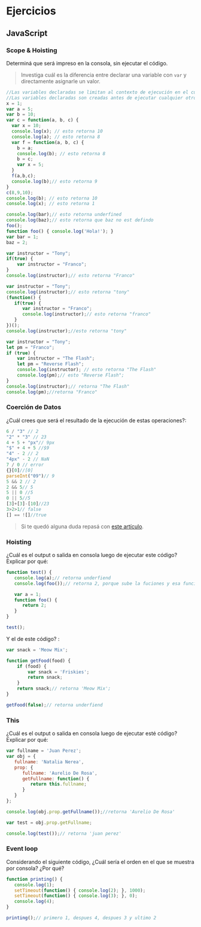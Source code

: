 
# Ejercicios

## JavaScript

### Scope & Hoisting

Determiná que será impreso en la consola, sin ejecutar el código.

> Investiga cuál es la diferencia entre declarar una variable con `var` y directamente asignarle un valor.

```javascript
//Las variables declaradas se limitan al contexto de ejecución en el cual son declaradas.
//Las variables declaradas son creadas antes de ejecutar cualquier otro código.
x = 1;
var a = 5;
var b = 10;
var c = function(a, b, c) {
  var x = 10;
  console.log(x); // esto retorna 10
  console.log(a); // esto retorna 8
  var f = function(a, b, c) {
    b = a; 
    console.log(b); // esto retorna 8
    b = c; 
    var x = 5;
  }
  f(a,b,c);
  console.log(b);// esto retorna 9
}
c(8,9,10);
console.log(b); // esto retorna 10
console.log(x); // esto retorna 1
```

```javascript
console.log(bar);// esto retorna underfined
console.log(baz);// esto retorna que baz no est defindo
foo();
function foo() { console.log('Hola!'); }
var bar = 1;
baz = 2;
```

```javascript
var instructor = "Tony";
if(true) {
    var instructor = "Franco";
}
console.log(instructor);// esto retorna "Franco"
```

```javascript
var instructor = "Tony";
console.log(instructor);// esto retorna "tony"
(function() {
   if(true) {
      var instructor = "Franco";
      console.log(instructor);// esto retorna "franco"
   }
})();
console.log(instructor);//esto retorna "tony"
```

```javascript
var instructor = "Tony";
let pm = "Franco";
if (true) {
    var instructor = "The Flash";
    let pm = "Reverse Flash";
    console.log(instructor); // esto retorna "The Flash"
    console.log(pm);// esto "Reverse Flash";
}
console.log(instructor);// retorna "The Flash"
console.log(pm);//retorna "Franco"
```
### Coerción de Datos

¿Cuál crees que será el resultado de la ejecución de estas operaciones?:

```javascript
6 / "3" // 2
"2" * "3" // 23
4 + 5 + "px"// 9px
"$" + 4 + 5 //$9
"4" - 2 // 2
"4px" - 2 // NaN
7 / 0 // error
{}[0]//[0]
parseInt("09")// 9
5 && 2 // 2
2 && 5// 5
5 || 0 //5
0 || 5//5
[3]+[3]-[10]//23
3>2>1// false
[] == ![]//true
```

> Si te quedó alguna duda repasá con [este artículo](http://javascript.info/tutorial/object-conversion).


### Hoisting

¿Cuál es el output o salida en consola luego de ejecutar este código? Explicar por qué:

```javascript
function test() {
   console.log(a);// retorna underfiend
   console.log(foo());// retorna 2, porque sube la fuciones y esa funcion retorna 2;

   var a = 1;
   function foo() {
      return 2;
   }
}

test();
```

Y el de este código? :

```javascript
var snack = 'Meow Mix';

function getFood(food) {
    if (food) {
        var snack = 'Friskies';
        return snack;
    }
    return snack;// retorna 'Meow Mix';
}

getFood(false);// retorna underfiend
```


### This

¿Cuál es el output o salida en consola luego de ejecutar esté código? Explicar por qué:

```javascript
var fullname = 'Juan Perez';
var obj = {
   fullname: 'Natalia Nerea',
   prop: {
      fullname: 'Aurelio De Rosa',
      getFullname: function() {
         return this.fullname;
      }
   }
};

console.log(obj.prop.getFullname());//retorna 'Aurelio De Rosa'

var test = obj.prop.getFullname;

console.log(test());// retorna 'juan perez'
```

### Event loop

Considerando el siguiente código, ¿Cuál sería el orden en el que se muestra por consola? ¿Por qué?

```javascript
function printing() {
   console.log(1);
   setTimeout(function() { console.log(2); }, 1000);
   setTimeout(function() { console.log(3); }, 0);
   console.log(4);
}

printing();// primero 1, despues 4, despues 3 y ultimo 2
```
